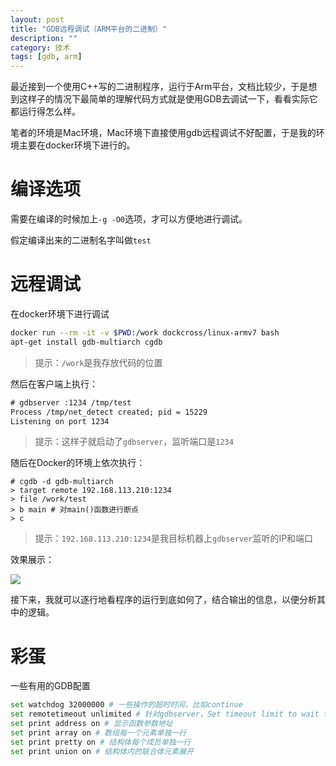 ```yaml
---
layout: post
title: "GDB远程调试（ARM平台的二进制）"
description: ""
category: 技术
tags: [gdb, arm]
---
```


最近接到一个使用C++写的二进制程序，运行于Arm平台，文档比较少，于是想到这样子的情况下最简单的理解代码方式就是使用GDB去调试一下，看看实际它都运行得怎么样。

笔者的环境是Mac环境，Mac环境下直接使用gdb远程调试不好配置，于是我的环境主要在docker环境下进行的。

# 编译选项

需要在编译的时候加上`-g -O0`选项，才可以方便地进行调试。

假定编译出来的二进制名字叫做`test`

# 远程调试

在docker环境下进行调试

```sh
docker run --rm -it -v $PWD:/work dockcross/linux-armv7 bash
apt-get install gdb-multiarch cgdb
```

> 提示：`/work`是我存放代码的位置

然后在客户端上执行：

```txt
# gdbserver :1234 /tmp/test
Process /tmp/net_detect created; pid = 15229
Listening on port 1234
```

> 提示：这样子就启动了`gdbserver`，监听端口是`1234`

随后在Docker的环境上依次执行：
```
# cgdb -d gdb-multiarch
> target remote 192.168.113.210:1234
> file /work/test
> b main # 对main()函数进行断点
> c
```

> 提示：`192.168.113.210:1234`是我目标机器上`gdbserver`监听的IP和端口


效果展示：

![](https://media-1256569450.cos.ap-chengdu.myqcloud.com/blog/15353679274157.jpg)

接下来，我就可以逐行地看程序的运行到底如何了，结合输出的信息，以便分析其中的逻辑。

# 彩蛋

一些有用的GDB配置

```sh
set watchdog 32000000 # 一些操作的超时时间，比如continue 
set remotetimeout unlimited # 针对gdbserver，Set timeout limit to wait for target to respond 
set print address on # 显示函数参数地址 
set print array on # 数组每一个元素单独一行 
set print pretty on # 结构体每个成员单独一行 
set print union on # 结构体内的联合体元素展开
```
